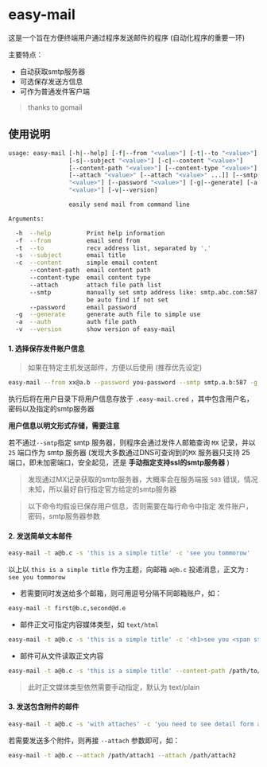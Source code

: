 # easy-mail

这是一个旨在方便终端用户通过程序发送邮件的程序 (自动化程序的重要一环)

主要特点：

* 自动获取smtp服务器
* 可选保存发送方信息
* 可作为普通发件客户端

> thanks to gomail

## 使用说明

```bash
usage: easy-mail [-h|--help] [-f|--from "<value>"] [-t|--to "<value>"]
                 [-s|--subject "<value>"] [-c|--content "<value>"]
                 [--content-path "<value>"] [--content-type "<value>"]
                 [--attach "<value>" [--attach "<value>" ...]] [--smtp
                 "<value>"] [--password "<value>"] [-g|--generate] [-a|--auth
                 "<value>"] [-v|--version]

                 easily send mail from command line

Arguments:

  -h  --help          Print help information
  -f  --from          email send from
  -t  --to            recv address list, separated by ','
  -s  --subject       email title
  -c  --content       simple email content
      --content-path  email content path
      --content-type  email content type
      --attach        attach file path list
      --smtp          manually set smtp address like: smtp.abc.com:587 it can
                      be auto find if not set
      --password      email password
  -g  --generate      generate auth file to simple use
  -a  --auth          auth file path
  -v  --version       show version of easy-mail
```

#### 1. 选择保存发件账户信息

> 如果在特定主机发送邮件，方便以后使用 (推荐优先设定)

```bash
easy-mail --from xx@a.b --password you-password --smtp smtp.a.b:587 -g
```

执行后将在用户目录下将用户信息存放于 `.easy-mail.cred` ，其中包含用户名，密码以及指定的smtp服务器

__用户信息以明文形式存储，需要注意__

若不通过`--smtp`指定 smtp 服务器，则程序会通过发件人邮箱查询 `MX` 记录，并以 `25` 端口作为 smtp 服务器 (发现大多数通过DNS可查询到的`MX` 服务器只支持 25 端口，即未加密端口，安全起见，还是 __手动指定支持ssl的smtp服务器__ )

> 发现通过MX记录获取的smtp服务器，大概率会在服务端报 `503` 错误，情况未知，所以最好自行指定官方给定的smtp服务器

> 以下命令均假设已保存用户信息，否则需要在每行命令中指定 发件账户，密码，smtp服务器参数

#### 2. 发送简单文本邮件

```bash
easy-mail -t a@b.c -s 'this is a simple title' -c 'see you tommorow'
```

以上以 `this is a simple title` 作为主题，向邮箱 `a@b.c` 投递消息，正文为 : `see you tommorow`

* 若需要同时发送给多个邮箱，则可用逗号分隔不同邮箱账户，如：

```bash
easy-mail -t first@b.c,second@d.e
```

* 邮件正文可指定内容媒体类型，如 `text/html`

```bash
easy-mail -t a@b.c -s 'this is a simple title' -c '<h1>see you <span style="color: red">tommorow</span></h1>' --content-type text/html
```

* 邮件可从文件读取正文内容

```bash
easy-mail -t a@b.c -s 'this is a simple title' --content-path /path/to/file
```

> 此时正文媒体类型依然需要手动指定，默认为 text/plain

#### 3. 发送包含附件的邮件

```bash
easy-mail -t a@b.c -s 'with attaches' -c 'you need to see detail form attaches' --attach /path/attach
```

若需要发送多个附件，则再接 `--attach` 参数即可，如：

```bash
easy-mail -t a@b.c --attach /path/attach1 --attach /path/attach2
```

